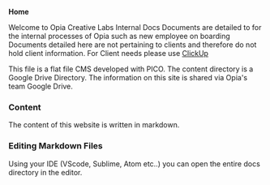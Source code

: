 **Home**

Welcome to Opia Creative Labs Internal Docs
Documents are detailed to for the internal processes of Opia such as new employee on boarding
Documents detailed here are not pertaining to clients and therefore do not hold client information.
For Client needs please use [ClickUp](https://clickup.com/ "Click to go to ClickUp")

This file is a flat file CMS developed with PICO.
The content directory is a Google Drive Directory.
The information on this site is shared via Opia's team Google Drive.


### Content

The content of this website is written in markdown.


### Editing Markdown Files
Using your IDE (VScode, Sublime, Atom etc..) you can open the entire docs directory in the editor.
